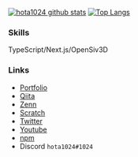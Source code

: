 [![hota1024 github stats](https://github-readme-stats.vercel.app/api?username=hota1024&show_icons=true&theme=tokyonight)](https://github.com/hota1024)
[![Top Langs](https://github-readme-stats.vercel.app/api/top-langs/?username=hota1024&theme=tokyonight&hide=javascript,smarty)](https://github.com/anuraghazra/github-readme-stats)

### Skills

TypeScript/Next.js/OpenSiv3D

### Links

- [Portfolio](https://me.hota1024.com)
- [Qiita](https://qiita.com/hota1024)
- [Zenn](https://zenn.dev/hota1024)
- [Scratch](https://scratch.mit.edu/users/hota1024)
- [Twitter](https://twitter.com/hota1024)
- [Youtube](https://www.youtube.com/channel/UCB2Nqti-QsC-pf09_xsypkQ)
- [npm](https://www.npmjs.com/~hota1024)
- Discord `hota1024#1024`
